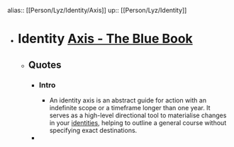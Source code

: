 alias:: [[Person/Lyz/Identity/Axis]]
up:: [[Person/Lyz/Identity]]

- # Identity [Axis - The Blue Book](https://lyz-code.github.io/blue-book/axis/)
	- ## Quotes
		- ### Intro
			- An identity axis is an abstract guide for action with an indefinite scope or a timeframe longer than one year. It serves as a high-level directional tool to materialise changes in your [identities](https://lyz-code.github.io/blue-book/identities/), helping to outline a general course without specifying exact destinations.
		-